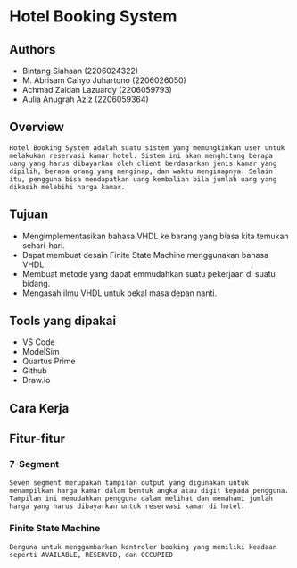 # Hotel Booking System

## Authors

- Bintang Siahaan (2206024322)
- M. Abrisam Cahyo Juhartono (2206026050)
- Achmad Zaidan Lazuardy (2206059793)
- Aulia Anugrah Aziz (2206059364)

## Overview
`Hotel Booking System adalah suatu sistem yang memungkinkan user untuk melakukan reservasi kamar hotel. Sistem ini akan menghitung berapa uang yang harus dibayarkan oleh client berdasarkan jenis kamar yang dipilih, berapa orang yang menginap, dan waktu menginapnya. Selain itu, pengguna bisa mendapatkan uang kembalian bila jumlah uang yang dikasih melebihi harga kamar.`

## Tujuan
 - Mengimplementasikan bahasa VHDL ke barang yang biasa kita temukan sehari-hari.
 - Dapat membuat desain Finite State Machine menggunakan bahasa VHDL.
 - Membuat metode yang dapat emmudahkan suatu pekerjaan di suatu bidang.
 - Mengasah ilmu VHDL untuk bekal masa depan nanti.


## Tools yang dipakai

- VS Code
- ModelSim
- Quartus Prime
- Github
- Draw.io


## Cara Kerja


## Fitur-fitur

### 7-Segment
`Seven segment merupakan tampilan output yang digunakan untuk menampilkan harga kamar dalam bentuk angka atau digit kepada pengguna. Tampilan ini memudahkan pengguna dalam melihat dan memahami jumlah harga yang harus dibayarkan untuk reservasi kamar di hotel.`


### Finite State Machine
`Berguna untuk menggambarkan kontroler booking yang memiliki keadaan seperti AVAILABLE, RESERVED, dan OCCUPIED`



